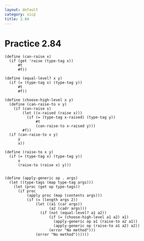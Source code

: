 ```yaml
---
layout: default
category: sicp
title: 2.84
---
```


# Practice 2.84

    (define (can-raise x)
      (if (get 'raise (type-tag x))
          #t
          #f))

    (define (equal-level? x y)
      (if (= (type-tag x) (type-tag y))
          #t
          #f))

    (define (choose-high-level x y)
      (define (can-raise-to x y)
        (if (can-raise x)
            (let ((x-raised (raise x)))
              (if (= (type-tag x-raised) (type-tag y))
                  #t
                  (can-raise-to x-raised y)))
            #f))
      (if (can-raise-to x y)
          y
          x))

    (define (raise-to x y)
      (if (= (type-tag x) (type-tag y))
          x
          (raise-to (raise x) y)))
     

    (define (apply-generic op . args)
      (let ((type-tags (map type-tag args)))
        (let (proc (get op type-tags))
          (if proc
              (apply proc (map (contents args)))
              (if (= (length args 2))
                  (let ((a1 (car args))
                        (a2 (cadr args)))
                    (if (not (equal-level? a1 a2))
                        (if (= (choose-high-level a1 a2) a1)
                          (apply-generic op a1 (raise-to a2 a1))
                          (apply-generic op (raise-to a1 a2) a2))
                        (error "No method")))
                  (error "No method"))))))